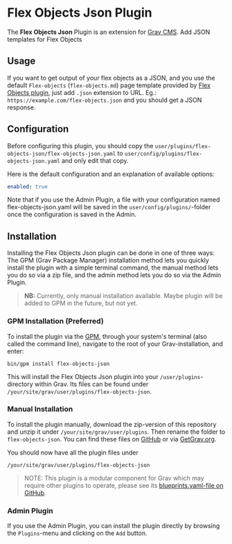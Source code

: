 # Flex Objects Json Plugin

The **Flex Objects Json** Plugin is an extension for [Grav CMS](http://github.com/getgrav/grav). Add JSON templates for Flex Objects

## Usage

If you want to get output of your flex objects as a JSON, and you use the default `Flex-objects` (`flex-objects.md`) page template provided by [Flex Objects plugin](https://github.com/trilbymedia/grav-plugin-flex-objects), just add `.json` extension to URL. Eg.: `https://example.com/flex-objects.json` and you should get a JSON response.

## Configuration

Before configuring this plugin, you should copy the `user/plugins/flex-objects-json/flex-objects-json.yaml` to `user/config/plugins/flex-objects-json.yaml` and only edit that copy.

Here is the default configuration and an explanation of available options:

```yaml
enabled: true
```

Note that if you use the Admin Plugin, a file with your configuration named flex-objects-json.yaml will be saved in the `user/config/plugins/`-folder once the configuration is saved in the Admin.

## Installation

Installing the Flex Objects Json plugin can be done in one of three ways: The GPM (Grav Package Manager) installation method lets you quickly install the plugin with a simple terminal command, the manual method lets you do so via a zip file, and the admin method lets you do so via the Admin Plugin.

> **NB:** Currently, only manual installation available. Maybe plugin will be added to GPM in the future, but not yet.

### GPM Installation (Preferred)

To install the plugin via the [GPM](http://learn.getgrav.org/advanced/grav-gpm), through your system's terminal (also called the command line), navigate to the root of your Grav-installation, and enter:

    bin/gpm install flex-objects-json

This will install the Flex Objects Json plugin into your `/user/plugins`-directory within Grav. Its files can be found under `/your/site/grav/user/plugins/flex-objects-json`.

### Manual Installation

To install the plugin manually, download the zip-version of this repository and unzip it under `/your/site/grav/user/plugins`. Then rename the folder to `flex-objects-json`. You can find these files on [GitHub](https://github.com/karmalakas/grav-plugin-flex-objects-json) or via [GetGrav.org](http://getgrav.org/downloads/plugins#extras).

You should now have all the plugin files under

    /your/site/grav/user/plugins/flex-objects-json
	
> NOTE: This plugin is a modular component for Grav which may require other plugins to operate, please see its [blueprints.yaml-file on GitHub](https://github.com/karmalakas/grav-plugin-flex-objects-json/blob/master/blueprints.yaml).

### Admin Plugin

If you use the Admin Plugin, you can install the plugin directly by browsing the `Plugins`-menu and clicking on the `Add` button.
